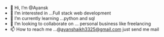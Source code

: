- 👋 Hi, I’m @Ayansk
- 👀 I’m interested in ...Full stack web development 
- 🌱 I’m currently learning ...python and sql
- 💞️ I’m looking to collaborate on ... personal business like freelancing 
- 📫 How to reach me ...@ayanshaikh3325@gmail.com just send me mail

<!---
Ayansk628/Ayansk628 is a ✨ special ✨ repository because its `README.md` (this file) appears on your GitHub profile.
You can click the Preview link to take a look at your changes.
--->
